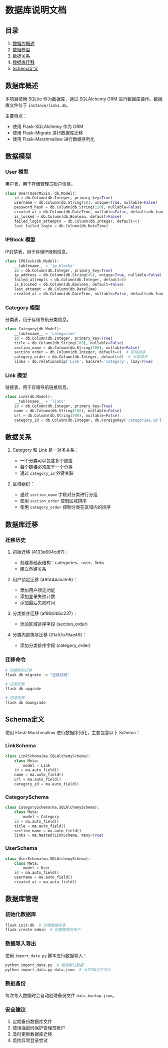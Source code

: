 # 数据库说明文档

## 目录

1. [数据库概述](#数据库概述)
2. [数据模型](#数据模型)
3. [数据关系](#数据关系)
4. [数据库迁移](#数据库迁移)
5. [Schema定义](#schema定义)

## 数据库概述

本项目使用 SQLite 作为数据库，通过 SQLAlchemy ORM 进行数据库操作。数据库文件位于 `instance/links.db`。

主要特点：
- 使用 Flask-SQLAlchemy 作为 ORM
- 使用 Flask-Migrate 进行数据库迁移
- 使用 Flask-Marshmallow 进行数据序列化

## 数据模型

### User 模型
用户表，用于存储管理员账户信息。

```python
class User(UserMixin, db.Model):
    id = db.Column(db.Integer, primary_key=True)
    username = db.Column(db.String(80), unique=True, nullable=False)
    password_hash = db.Column(db.String(120), nullable=False)
    created_at = db.Column(db.DateTime, nullable=False, default=db.func.current_timestamp())
    is_locked = db.Column(db.Boolean, default=False)
    failed_login_attempts = db.Column(db.Integer, default=0)
    last_failed_login = db.Column(db.DateTime)
```

### IPBlock 模型
IP封禁表，用于存储IP限制信息。

```python
class IPBlock(db.Model):
    __tablename__ = 'ip_blocks'
    id = db.Column(db.Integer, primary_key=True)
    ip_address = db.Column(db.String(45), unique=True, nullable=False)
    failed_attempts = db.Column(db.Integer, default=0)
    is_blocked = db.Column(db.Boolean, default=False)
    last_attempt = db.Column(db.DateTime)
    created_at = db.Column(db.DateTime, nullable=False, default=db.func.current_timestamp())
```

### Category 模型
分类表，用于存储导航分类信息。

```python
class Category(db.Model):
    __tablename__ = 'categories'
    id = db.Column(db.Integer, primary_key=True)
    title = db.Column(db.String(100), nullable=False)
    section_name = db.Column(db.String(100), nullable=False)
    section_order = db.Column(db.Integer, default=0)  # 区域排序
    category_order = db.Column(db.Integer, default=0)  # 分类排序
    links = db.relationship('Link', backref='category', lazy=True)
```

### Link 模型
链接表，用于存储导航链接信息。

```python
class Link(db.Model):
    __tablename__ = 'links'
    id = db.Column(db.Integer, primary_key=True)
    name = db.Column(db.String(100), nullable=False)
    url = db.Column(db.String(500), nullable=False)
    category_id = db.Column(db.Integer, db.ForeignKey('categories.id'), nullable=False)
```

## 数据关系

1. Category 和 Link 是一对多关系：
   - 一个分类可以包含多个链接
   - 每个链接必须属于一个分类
   - 通过 `category_id` 外键关联

2. 区域组织：
   - 通过 `section_name` 字段对分类进行分组
   - 使用 `section_order` 控制区域排序
   - 使用 `category_order` 控制分类在区域内的排序

## 数据库迁移

### 迁移历史

1. 初始迁移 (4133e604cdf7)：
   - 创建基础表结构：categories、user、links
   - 建立外键关系

2. 用户锁定迁移 (49fd44a5afe9)：
   - 添加用户锁定功能
   - 添加登录失败计数
   - 添加最后失败时间

3. 分类排序迁移 (af90b1b6c237)：
   - 添加区域排序字段 (section_order)

4. 分类内部排序迁移 (01a57a76ae49)：
   - 添加分类排序字段 (category_order)

### 迁移命令

```bash
# 创建新的迁移
flask db migrate -m "迁移说明"

# 应用迁移
flask db upgrade

# 回滚迁移
flask db downgrade
```

## Schema定义

使用 Flask-Marshmallow 进行数据序列化，主要包含以下 Schema：

### LinkSchema
```python
class LinkSchema(ma.SQLAlchemySchema):
    class Meta:
        model = Link
    id = ma.auto_field()
    name = ma.auto_field()
    url = ma.auto_field()
    category_id = ma.auto_field()
```

### CategorySchema
```python
class CategorySchema(ma.SQLAlchemySchema):
    class Meta:
        model = Category
    id = ma.auto_field()
    title = ma.auto_field()
    section_name = ma.auto_field()
    links = ma.Nested(LinkSchema, many=True)
```

### UserSchema
```python
class UserSchema(ma.SQLAlchemySchema):
    class Meta:
        model = User
    id = ma.auto_field()
    username = ma.auto_field()
    created_at = ma.auto_field()
```

## 数据库管理

### 初始化数据库
```bash
flask init-db  # 创建数据库表
flask create-admin  # 创建管理员账户
```

### 数据导入导出
使用 `import_data.py` 脚本进行数据导入：
```bash
python import_data.py  # 使用默认数据
python import_data.py data.json  # 从JSON文件导入
```

### 数据备份
每次导入数据时会自动创建备份文件 `data_backup.json`。

### 安全建议
1. 定期备份数据库文件
2. 使用强密码保护管理员账户
3. 及时更新数据库迁移
4. 监控异常登录尝试 